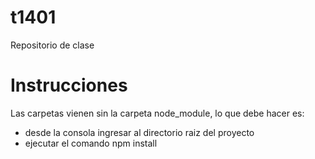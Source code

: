 # t1401
Repositorio de clase

# Instrucciones
Las carpetas vienen sin la carpeta node_module, lo que debe hacer es:
- desde la consola ingresar al directorio raiz del proyecto
- ejecutar el comando npm install
